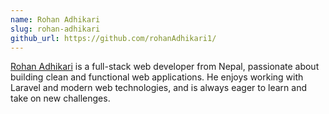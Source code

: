```yaml
---
name: Rohan Adhikari
slug: rohan-adhikari
github_url: https://github.com/rohanAdhikari1/
---
```


[Rohan Adhikari](https://rohanadhikari.com.np/) is a full-stack web developer from Nepal, passionate about building clean and functional web applications. He enjoys working with Laravel and modern web technologies, and is always eager to learn and take on new challenges.